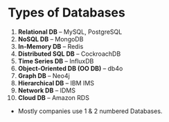 # Types of Databases

1. **Relational DB** – MySQL, PostgreSQL
2. **NoSQL DB** – MongoDB
3. **In-Memory DB** – Redis
4. **Distributed SQL DB** – CockroachDB
5. **Time Series DB** – InfluxDB
6. **Object-Oriented DB (OO DB)** – db4o
7. **Graph DB** – Neo4j
8. **Hierarchical DB** – IBM IMS
9. **Network DB** – IDMS
10. **Cloud DB** – Amazon RDS

- Mostly companies use 1 & 2 numbered Databases.
